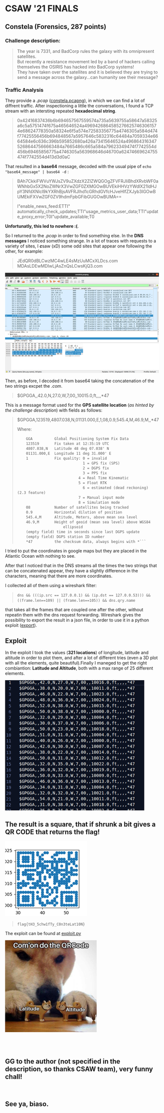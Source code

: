 # **CSAW '21 FINALS**
## **Constela (Forensics, 287 points)**
### **Challenge description:**

>The year is 7331, and BadCorp rules the galaxy with its omnipresent satellites.   
But recently a resistance movement led by a band of hackers calling themselves the OSIRIS has hacked into BadCorp systems!   
They have taken over the satellites and it is believed they are trying to send a message across the galaxy...can humanity see their message?

### **Traffic Analysis**

They provide a *.pcap* ([constela.pcapng](constela/constela.pcapng)), in which we can find a lot of diffrent traffic. After inspectioning a little the conversations, I found a TCP stream with an intersting repeated **hexadecimal string**.

>0x42416837436b6b694657567559574a735a5639755a58647a58325a6c5a5751474f675a465646524a49694268645852766257463061574e68624778350a58324e6f5a574e72583356775a4746305a584d474f77425556456b694848567a5957646c5832316c64484a7059334e6664584e6c636c396b595852680a426a73415646524a49686431634752686447566663484a7665486c665a584a79623349474f7742554d456b69465856775a4746305a563968646d46700a62474669624755474f7742554d413d3d0aC

That resulted in a **base64** message, decoded with the usual pipe of `echo "base64_message" | base64 -d` :

>BAh7CkkiFWVuYWJsZV9uZXdzX2ZlZWQGOgZFVFRJIiBhdXRvbWF0aWNhbGx5X2NoZWNrX3VwZGF0ZXMGOwBUVEkiHHVzYWdlX21ldHJpY3NfdXNlcl9kYXRhBjsAVFRJIhd1cGRhdGVfcHJveHlfZXJyb3IGOwBUMEkiFXVwZGF0ZV9hdmFpbGFibGUGOwBUMA==
>
>I"enable_news_feed:ETTI" automatically_check_updates;TTI"usage_metrics_user_data;TTI"update_proxy_error;T0I"update_available;T0

**Unfortunatly, this led to nowhere :(**.

So I returned to the *.pcap* in order to find something else. In the **DNS messages** I noticed something strange. In a lot of traces with requests to a  variety of sites, I ***c***saw (xD) some odd sites that appear one following the other, for example:

> JEdQR0dBLCwzMC4wLE4sMzUuMCxXLDcs.com  
MDAsLDEwMDIwLjAsZnQsLCwsKjQ3.com

![DNS Traffic example](constela/images/pcap-dns.png)


Then, as before, I decoded it from base64 taking the concatenation of the two strings excpet the *.com*.

>$GPGGA,,42.0,N,27.0,W,7,00,,10015.0,ft,,,,*47

This is a message format used for the **GPS satellite location** (*as hinted by the challenge description*) with fields as follows:

>$GPGGA,123519,4807.038,N,01131.000,E,1,08,0.9,545.4,M,46.9,M,,*47
>
>Where:
>```
>     GGA          Global Positioning System Fix Data
>     123519       Fix taken at 12:35:19 UTC
>     4807.038,N   Latitude 48 deg 07.038' N
>     01131.000,E  Longitude 11 deg 31.000' E
>     1            Fix quality: 0 = invalid
>                               1 = GPS fix (SPS)
>                               2 = DGPS fix
>                               3 = PPS fix
>			                  4 = Real Time Kinematic
>			                  5 = Float RTK
>                               6 = estimated (dead reckoning) (2.3 feature)
>			                  7 = Manual input mode
>			                  8 = Simulation mode
>     08           Number of satellites being tracked
>     0.9          Horizontal dilution of position
>     545.4,M      Altitude, Meters, above mean sea level
>     46.9,M       Height of geoid (mean sea level) above WGS84
>                      ellipsoid
>     (empty field) time in seconds since last DGPS update
>     (empty field) DGPS station ID number
>     *47          the checksum data, always begins with *```

I tried to put the coordinates in google maps but they are placed in the Atlantic Ocean with nothing to see.

After that I noticed that in the DNS streams all the times the two strings that can be concatenated appear, they have a slightly difference in the characters, meaning that there are more coordinates.

I collected all of them using a wireshark filter:

> `dns && (((ip.src == 127.0.0.1) && (ip.dst == 127.0.0.53))) && ((frame.len==109) || (frame.len==105)) && dns.qry.name `

that takes all the frames that are coupled one after the other, without repeatin them with the dns request forwarding. Wireshark gives the possibility to export the result in a json file, in order to use it in a python exploit ([export](constela/values.json)).

## **Exploit**

In the exploit I took the values (**321 locations**) of longitude, latitude and altitude in order to plot them, and after a lot of different tries (even a 3D plot with all the elements, quite beautiful).Finally I maneged to get the right combiantion: **Latitude and Altitude**, both with a max range of 25 different elements.

![GPGGA extracted from json](constela/images/gpgga.png)

## The result is a square, that if shrunk a bit gives a **QR CODE** that returns the flag!

![QR code](constela/images/qr-code.png)

> `flag{tH3_5chw1fTy_C0n3teLat10N}`

The exploit can be found at [exploit.py](constela/exploit.py)

<img src="constela/images/meme.jpg" alt="meme" width="300"/>
<br />
<br />
<br />
<br />

## GG to the author (not specified in the description, so thanks CSAW team), very funny chall!  
<br />

## See ya, biaso.
